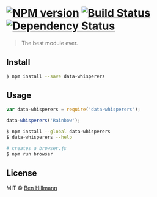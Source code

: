 #  [![NPM version][npm-image]][npm-url] [![Build Status][travis-image]][travis-url] [![Dependency Status][daviddm-url]][daviddm-image]

> The best module ever.


## Install

```sh
$ npm install --save data-whisperers
```


## Usage

```js
var data-whisperers = require('data-whisperers');

data-whisperers('Rainbow');
```

```sh
$ npm install --global data-whisperers
$ data-whisperers --help
```

```sh
# creates a browser.js
$ npm run browser
```


## License

MIT © [Ben Hillmann]()


[npm-url]: https://npmjs.org/package/data-whisperers
[npm-image]: https://badge.fury.io/js/data-whisperers.svg
[travis-url]: https://travis-ci.org/bhillmann/data-whisperers
[travis-image]: https://travis-ci.org/bhillmann/data-whisperers.svg?branch=master
[daviddm-url]: https://david-dm.org/bhillmann/data-whisperers.svg?theme=shields.io
[daviddm-image]: https://david-dm.org/bhillmann/data-whisperers
